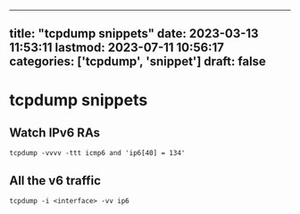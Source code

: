 
---
title: "tcpdump snippets"
date: 2023-03-13 11:53:11
lastmod: 2023-07-11 10:56:17
categories: ['tcpdump', 'snippet']
draft: false
---


# tcpdump snippets

## Watch IPv6 RAs
```
tcpdump -vvvv -ttt icmp6 and 'ip6[40] = 134'
```

## All the v6 traffic
```
tcpdump -i <interface> -vv ip6
```

<!-- #public #tcpdump #snippet -->

<!-- {BearID:AAA8ADDB-1B4E-49FE-A879-7B7DA951C086-1623-0000159BCE9B98F7} -->
